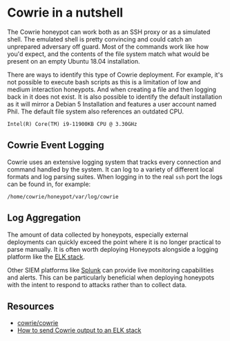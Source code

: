 # Cowrie in a nutshell

The Cowrie honeypot can work both as an SSH proxy or as a simulated shell. The emulated shell is pretty convincing 
and could catch an unprepared adversary off guard. Most of the commands work like how you'd expect, and the contents 
of the file system match what would be present on an empty Ubuntu 18.04 installation. 

There are ways to identify this type of Cowrie deployment. For example, it's not possible to execute bash scripts as 
this is a limitation of low and medium interaction honeypots. And when creating a file and then logging back in it
does not exist. It is also possible to identify the default installation as it will mirror a Debian 5 Installation 
and features a user account named Phil. The default file system also references an outdated CPU.

    Intel(R) Core(TM) i9-11900KB CPU @ 3.30GHz

## Cowrie Event Logging

Cowrie uses an extensive logging system that tracks every connection and command handled by the system. It can log 
to a variety of different local formats and log parsing suites. When logging in to the real `ssh` port the logs can
be found in, for example:

    /home/cowrie/honeypot/var/log/cowrie

## Log Aggregation

The amount of data collected by honeypots, especially external deployments can quickly exceed the point where it is 
no longer practical to parse manually. It is often worth deploying Honeypots alongside a logging platform like the 
[ELK stack](testlab:docs/siem/stack). 

Other SIEM platforms like [Splunk](testlab:docs/siem/splunk) can provide live monitoring capabilities and alerts. 
This can be particularly beneficial when deploying honeypots with the intent to respond to attacks rather than to 
collect data.

## Resources

* [cowrie/cowrie](https://github.com/cowrie/cowrie)
* [How to send Cowrie output to an ELK stack](https://cowrie.readthedocs.io/en/latest/elk/README.html)
